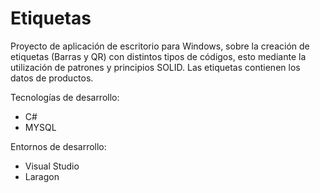 # Etiquetas
Proyecto de aplicación de escritorio para Windows, sobre la creación de etiquetas (Barras y QR) con distintos tipos de códigos, esto mediante la utilización de patrones y principios SOLID.
Las etiquetas contienen los datos de productos.

Tecnologías de desarrollo:
- C#
- MYSQL

Entornos de desarrollo:
- Visual Studio
- Laragon
